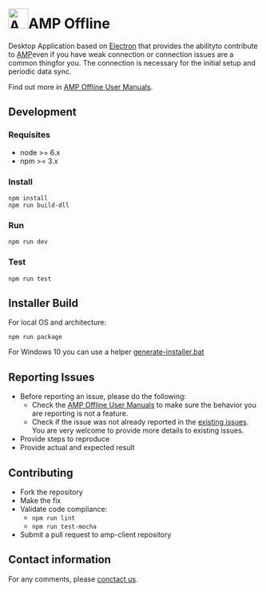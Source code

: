 <img src="resources/icon.ico" alt="AMP Offline" width="40" height="40"/>AMP Offline
==============
Desktop​​ Application​ based on [Electron](http://electron.atom.io/) that​ provides​ ​the ability​ ​to​ ​contribute​ ​to​ ​[AMP](https://github.com/devgateway/amp)​ ​even​​ if​​ you​ ​have​ ​weak​ ​connection​ ​or connection​ ​issues​ ​are​ ​a ​common​ ​thing​ ​for​ ​you.​ ​The​ ​connection​ ​is​ ​necessary​​ for the initial setup and periodic data sync.

Find out more in [AMP Offline User Manuals](app/static/help).

Development
-------

### Requisites
* node >= 6.x
* npm >= 3.x

### Install
    npm install
    npm run build-dll
    
### Run
    npm run dev

### Test
    npm run test


Installer Build
----
For local OS and architecture:

`npm run package`

For Windows 10 you can use a helper [generate-installer.bat](generate-installer.bat)

Reporting Issues
----
* Before reporting an issue, please do the following:
  * Check the [AMP Offline User Manuals](app/static/help) to make sure the behavior you are reporting is not a feature.
  * Check if the issue was not already reported in the [existing issues](https://github.com/devgateway/amp-client/issues). You are very welcome to provide more details to existing issues.
* Provide steps to reproduce
* Provide actual and expected result  

Contributing
----
* Fork the repository
* Make the fix
* Validate code compliance:
   * `npm run lint`
   * `npm run test-mocha`	
* Submit a pull request to amp-client repository

Contact information
------
For any comments, please [conctact us](info@developmentgateway.org).

